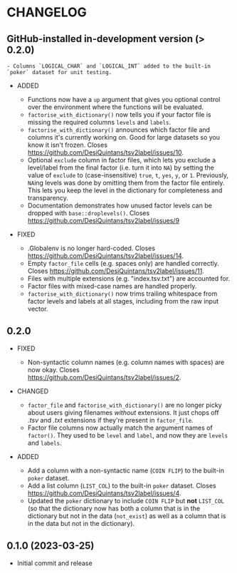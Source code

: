 # CHANGELOG


## GitHub-installed in-development version (> 0.2.0)

    - Columns `LOGICAL_CHAR` and `LOGICAL_INT` added to the built-in `poker` dataset for unit testing.
- ADDED
    - Functions now have a `up` argument that gives you optional control over the environment where the functions will be evaluated.
    - `factorise_with_dictionary()` now tells you if your factor file is missing the required columns `levels` and `labels`.
    - `factorise_with_dictionary()` announces which factor file and columns it's currently working on. Good for large datasets so you know it isn't frozen. Closes <https://github.com/DesiQuintans/tsv2label/issues/10>.
    - Optional `exclude` column in factor files, which lets you exclude a level/label from the final factor (i.e. turn it into `NA`) by setting the value of `exclude` to (case-insensitive) `true`, `t`, `yes`, `y`, or `1`. Previously, `NA`ing levels was done by omitting them from the factor file entirely. This lets you keep the level in the dictionary for completeness and transparency.
    - Documentation demonstrates how unused factor levels can be dropped with `base::droplevels()`. Closes <https://github.com/DesiQuintans/tsv2label/issues/9>

- FIXED
    - .Globalenv is no longer hard-coded. Closes <https://github.com/DesiQuintans/tsv2label/issues/14>.
    - Empty `factor_file` cells (e.g. spaces only) are handled correctly. Closes <https://github.com/DesiQuintans/tsv2label/issues/11>.
    - Files with multiple extensions (e.g. "index.tsv.txt") are accounted for.
    - Factor files with mixed-case names are handled properly.
    - `factorise_with_dictionary()` now trims trailing whitespace from factor levels and labels at all stages, including from the raw input vector.



## 0.2.0

- FIXED
    - Non-syntactic column names (e.g. column names with spaces) are now okay. Closes <https://github.com/DesiQuintans/tsv2label/issues/2>.

- CHANGED
    - `factor_file` and `factorise_with_dictionary()` are no longer picky about users giving filenames *without* extensions. It just chops off  *.tsv* and *.txt* extensions if they're present in `factor_file`.
    - Factor file columns now actually match the argument names of `factor()`. They used to be `level` and `label`, and now they are `levels` and `labels`.

- ADDED
    - Add a column with a non-syntactic name (`COIN FLIP`) to the built-in `poker` dataset. 
    - Add a list column (`LIST_COL`) to the built-in `poker` dataset. Closes <https://github.com/DesiQuintans/tsv2label/issues/4>.
    - Updated the `poker` dictionary to include `COIN FLIP` but **not** `LIST_COL` (so that the dictionary now has both a column that is in the dictionary but not in the data (`not_exist`) as well as a column that is in the data but not in the dictionary).



## 0.1.0 (2023-03-25)

- Initial commit and release
